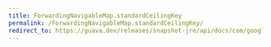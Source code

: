 ```yaml
---
title: ForwardingNavigableMap.standardCeilingKey
permalink: /ForwardingNavigableMap.standardCeilingKey/
redirect_to: https://guava.dev/releases/snapshot-jre/api/docs/com/google/common/collect/ForwardingNavigableMap.html#standardCeilingKey-K-
---
```

